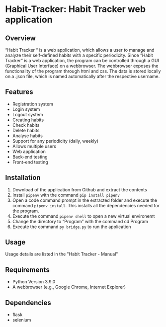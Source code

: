 # Habit-Tracker: Habit Tracker web application

## Overview
“Habit Tracker “ is a web application, which allows a user to manage and analyze their self-defined habits with a specific periodicity. Since “Habit Tracker” is a web application, the program can be controlled through a GUI (Graphical User Interface) on a webbrowser. The webbrowser exposes the functionality of the program through html and css. The data is stored locally on a .json file, which is named automatically after the respective username.

## Features
- Registration system
- Login system
- Logout system
- Creating habits
- Check habits
- Delete habits
- Analyse habits
- Support for any periodicity (daily, weekly)
- Allows multiple users
- Web application
- Back-end testing
- Front-end testing

## Installation
1.	Download of the application from Github and extract the contents
2.	Install `pipenv` with the command `pip install pipenv`
3.	Open a code command prompt in the extracted folder and execute the command `pipenv install`. This installs all the dependencies needed for the program.
4.	Execute the command `pipenv shell` to open a new virtual environemt
5.	Change the directory to “Program” with the command cd Program
6.	Execute the command `py bridge.py` to run the application

## Usage
Usage details are listed in the "Habit Tracker - Manual"

## Requirements
- Python Version 3.9.0
- A webbrowser (e.g., Google Chrome, Internet Explorer)

## Dependencies
- flask
- selenium

